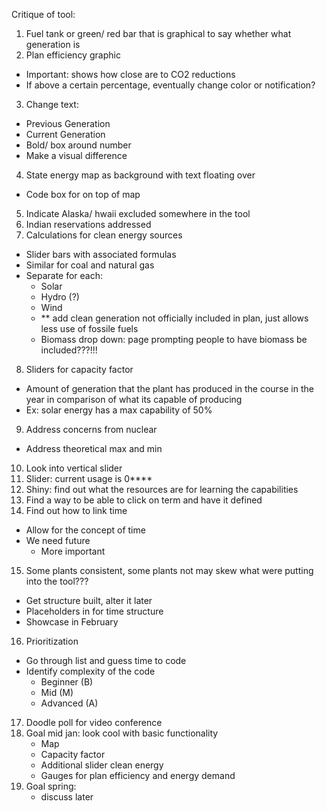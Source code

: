 Critique of tool: 

1. Fuel tank or green/ red bar that is graphical to say whether what generation is
2. Plan efficiency graphic
  * Important: shows how close are to CO2 reductions
  * If above a certain percentage, eventually change color or notification? 
3. Change text:
  * Previous Generation
  * Current Generation
 * Bold/ box around number
 * Make a visual difference
4. State energy map as background with text floating over
 * Code box for on top of map
5. Indicate Alaska/ hwaii excluded somewhere in the tool
6. Indian reservations addressed
7. Calculations for clean energy sources 
  * Slider bars with associated formulas
  * Similar for coal and natural gas
  * Separate for each:
     * Solar
     * Hydro (?)
     * Wind
     * ** add clean generation not officially included in plan, just allows less use of fossile fuels
     * Biomass drop down: page prompting people to have biomass be included???!!!
8. Sliders for capacity factor 
  * Amount of generation that the plant has produced in the course in the year in comparison of what its capable of producing
  * Ex: solar energy has a max capability of 50%
9. Address concerns from nuclear 
  * Address theoretical max and min
10. Look into vertical slider
11. Slider: current usage is 0****
12. Shiny: find out what the resources are for learning the capabilities
13. Find a way to be able to click on term and have it defined
14. Find out how to link time
  * Allow for the concept of time
  * We need future
     * More important
15. Some plants consistent, some plants not may skew what were putting into the tool???
  * Get structure built, alter it later
  * Placeholders in for time structure
  * Showcase in February
16. Prioritization
  * Go through list and guess time to code
  * Identify complexity of the code
    * Beginner (B)
    * Mid (M)
    * Advanced (A)
17. Doodle poll for video conference
18. Goal mid jan: look cool with basic functionality 
    * Map 
    * Capacity factor
    * Additional slider clean energy
    * Gauges for plan efficiency and energy demand
19. Goal spring: 
    * discuss later
